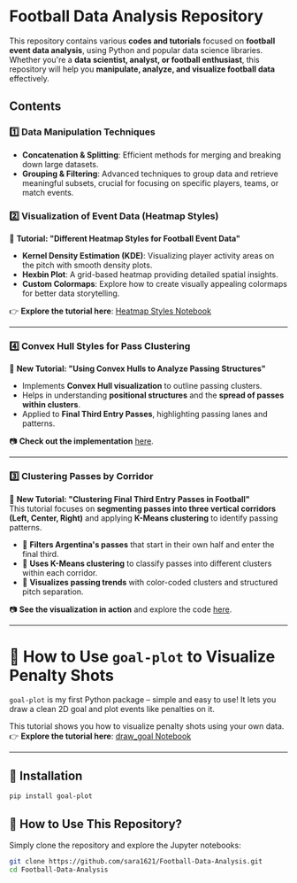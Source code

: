 # **Football Data Analysis Repository**  

This repository contains various **codes and tutorials** focused on **football event data analysis**, using Python and popular data science libraries. Whether you're a **data scientist, analyst, or football enthusiast**, this repository will help you **manipulate, analyze, and visualize football data** effectively.  

## **Contents**  

### **1️⃣ Data Manipulation Techniques**  
- **Concatenation & Splitting**: Efficient methods for merging and breaking down large datasets.  
- **Grouping & Filtering**: Advanced techniques to group data and retrieve meaningful subsets, crucial for focusing on specific players, teams, or match events.  

### **2️⃣ Visualization of Event Data (Heatmap Styles)**  
📌 **Tutorial: "Different Heatmap Styles for Football Event Data"**  
- **Kernel Density Estimation (KDE)**: Visualizing player activity areas on the pitch with smooth density plots.  
- **Hexbin Plot**: A grid-based heatmap providing detailed spatial insights.  
- **Custom Colormaps**: Explore how to create visually appealing colormaps for better data storytelling.  

👉 **Explore the tutorial here**: [Heatmap Styles Notebook](https://github.com/sara1621/Football-Data-Analysis/blob/main/Heatmap_Styles.ipynb)  

---

### **4️⃣ Convex Hull Styles for Pass Clustering**  
📌 **New Tutorial: "Using Convex Hulls to Analyze Passing Structures"**  
- Implements **Convex Hull visualization** to outline passing clusters.  
- Helps in understanding **positional structures** and the **spread of passes within clusters**.  
- Applied to **Final Third Entry Passes**, highlighting passing lanes and patterns.  

📷 **Check out the implementation** [here](https://github.com/sara1621/Football-Data-Analysis/blob/main/ConvexHull_Style.ipynb).  

---

### **3️⃣ Clustering Passes by Corridor**  
📌 **New Tutorial: "Clustering Final Third Entry Passes in Football"**  
This tutorial focuses on **segmenting passes into three vertical corridors (Left, Center, Right)** and applying **K-Means clustering** to identify passing patterns.  
- 🔹 **Filters Argentina's passes** that start in their own half and enter the final third.  
- 🔹 **Uses K-Means clustering** to classify passes into different clusters within each corridor.  
- 🔹 **Visualizes passing trends** with color-coded clusters and structured pitch separation.  

📷 **See the visualization in action** and explore the code [here](https://github.com/sara1621/Football-Data-Analysis/blob/main/Clustering_passes.ipynb).  

---

# 🎯 How to Use `goal-plot` to Visualize Penalty Shots

`goal-plot` is my first Python package – simple and easy to use! It lets you draw a clean 2D goal and plot events like penalties on it.

This tutorial shows you how to visualize penalty shots using your own data.
👉 **Explore the tutorial here**: [draw_goal Notebook](https://github.com/sara1621/Football-Data-Analysis/blob/main/draw_goal.ipynb)  


---

## 🧩 Installation

```bash
pip install goal-plot
```


## **🚀 How to Use This Repository?**  
Simply clone the repository and explore the Jupyter notebooks:  
```bash
git clone https://github.com/sara1621/Football-Data-Analysis.git
cd Football-Data-Analysis

